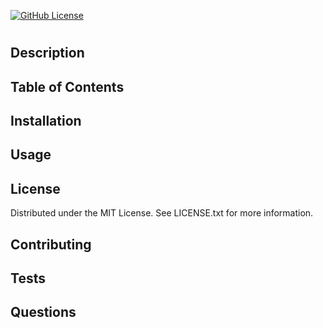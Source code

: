 
[![GitHub License](https://img.shields.io/github/license/WickerPrison/ReadmeGenerator)](https://github.com/WickerPrison/ReadmeGenerator/LICENSE.txt)
# 
    
## Description


## Table of Contents

## Installation


## Usage


## License
Distributed under the MIT License. See LICENSE.txt for more information.

## Contributing


## Tests


## Questions

